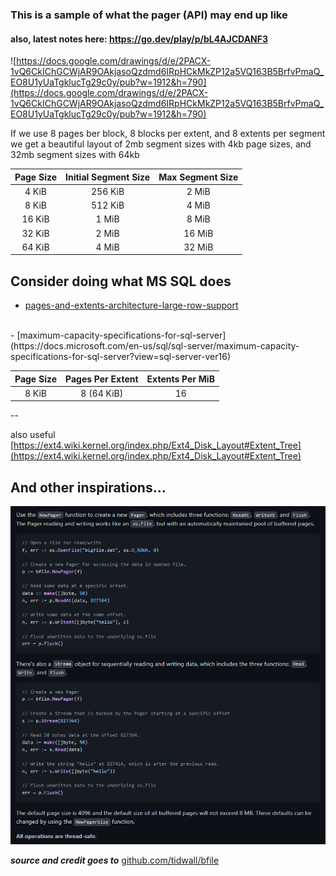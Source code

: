 ### This is a sample of what the pager (**API**) may end up like

#### also, latest notes here: https://go.dev/play/p/bL4AJCDANF3

![https://docs.google.com/drawings/d/e/2PACX-1vQ6CkIChGCWjAR9OAkjasoQzdmd6IRpHCkMkZP12a5VQ163B5BrfvPmaQ_EO8U1yUaTgklucTg29c0y/pub?w=1912&h=790](https://docs.google.com/drawings/d/e/2PACX-1vQ6CkIChGCWjAR9OAkjasoQzdmd6IRpHCkMkZP12a5VQ163B5BrfvPmaQ_EO8U1yUaTgklucTg29c0y/pub?w=1912&h=790)

If we use 8 pages ber block, 8 blocks per extent, and 8 extents per segment we get a beautiful
layout of 2mb segment sizes with 4kb page sizes, and 32mb segment sizes with 64kb

| Page Size |  Initial Segment Size  |  Max Segment Size  | 
|:---------:|:----------------------:|:------------------:|
|   4 KiB   |        256 KiB         |       2 MiB        |
|   8 KiB   |        512 KiB         |       4 MiB        |
|  16 KiB   |         1 MiB          |       8 MiB        |
|  32 KiB   |         2 MiB          |       16 MiB       |
|  64 KiB   |         4 MiB          |       32 MiB       |

## Consider doing what MS SQL does 

- [pages-and-extents-architecture-large-row-support](https://docs.microsoft.com/en-us/sql/relational-databases/pages-and-extents-architecture-guide?view=sql-server-ver16#large-row-support)
<br>
- [maximum-capacity-specifications-for-sql-server](https://docs.microsoft.com/en-us/sql/sql-server/maximum-capacity-specifications-for-sql-server?view=sql-server-ver16)
<br>

| Page Size | Pages Per Extent | Extents Per MiB |
|:---------:|:----------------:|:---------------:|
|   8 KiB   |   8  (64 KiB)    |       16        |

--

also useful [https://ext4.wiki.kernel.org/index.php/Ext4_Disk_Layout#Extent_Tree](https://ext4.wiki.kernel.org/index.php/Ext4_Disk_Layout#Extent_Tree)

And other inspirations...
---

![foo bar](../util/pager-sample.png)

***source and credit goes to*** [github.com/tidwall/bfile](https://github.com/tidwall/bfile)